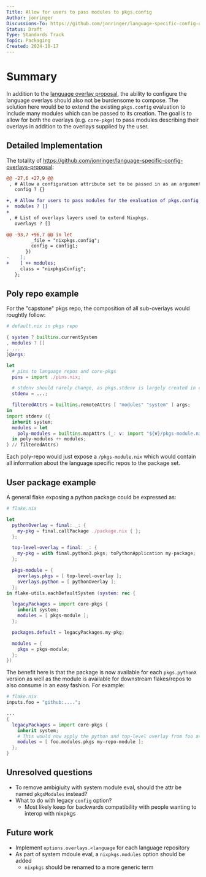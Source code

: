 ```yaml
---
Title: Allow for users to pass modules to pkgs.config
Author: jonringer
Discussions-To: https://github.com/jonringer/language-specific-config-overlays-proposal
Status: Draft
Type: Standards Track
Topic: Packaging
Created: 2024-10-17
---
```


# Summary

In addition to the [language overlay proposal](https://github.com/jonringer/language-specific-config-overlays-proposal),
the ability to configure the language overlays should also not be burdensome to compose.
The solution here would be to extend the existing `pkgs.config` evaluation to include
many modules which can be passed to its creation. The goal is to allow for both
the overlays (e.g. `core-pkgs`) to pass modules describing their overlays in addition
to the overlays supplied by the user.

## Detailed Implementation

The totality of https://github.com/jonringer/language-specific-config-overlays-proposal:

```diff
@@ -27,6 +27,9 @@
 , # Allow a configuration attribute set to be passed in as an argument.
   config ? {}

+, # Allow for users to pass modules for the evaluation of pkgs.config
+  modules ? []
+
 , # List of overlays layers used to extend Nixpkgs.
   overlays ? []

@@ -93,7 +96,7 @@ in let
         _file = "nixpkgs.config";
         config = config1;
       })
-    ];
+    ] ++ modules;
     class = "nixpkgsConfig";
   };
```

## Poly repo example

For the "capstone" pkgs repo, the composition of all sub-overlays would roughtly follow:


```nix
# default.nix in pkgs repo

{ system ? builtins.currentSystem
, modules ? []
, ...
}@args:

let
  # pins to language repos and core-pkgs
  pins = import ./pins.nix;

  # stdenv should rarely change, as pkgs.stdenv is largely created in core-pkgs
  stdenv = ...;

  filteredAttrs = builtins.remoteAttrs [ "modules" "system" ] args;
in
import stdenv ({
  inherit system;
  modules = let
    poly-modules = builtins.mapAttrs (_: v: import "${v}/pkgs-module.nix") pins;
  in poly-modules ++ modules;
} // filteredAttrs)
```

Each poly-repo would just expose a `/pkgs-module.nix` which would contain all information
about the language specific repos to the package set.

## User package example

A general flake exposing a python package could be expressed as:

```nix
# flake.nix

let
  pythonOverlay = final: _: {
    my-pkg = final.callPackage ./package.nix { };
  };

  top-level-overlay = final: _: {
    my-pkg = with final.python3.pkgs; toPythonApplication my-package;
  };

  pkgs-module = {
    overlays.pkgs = [ top-level-overlay ];
    overlays.python = [ pythonOverlay ];
  };
in flake-utils.eachDefaultSystem (system: rec {

  legacyPackages = import core-pkgs {
    inherit system;
    modules = [ pkgs-module ];
  };

  packages.default = legacyPackages.my-pkg;

  modules = {
    pkgs = pkgs-module;
  };
})
```

The benefit here is that the package is now available for each `pkgs.pythonX` version
as well as the module is available for downstream flakes/repos to also consume in an easy fashion.
For example:

```nix
# flake.nix
inputs.foo = "github:....";

...
{
  legacyPackages = import core-pkgs {
    inherit system;
    # This would now apply the python and top-level overlay from foo as well
    modules = [ foo.modules.pkgs my-repo-module ];
  };
}
```

## Unresolved questions

- To remove ambigiuity with system module eval, should the attr be named `pkgsModules` instead?
- What to do with legacy `config` option?
  - Most likely keep for backwards compatibility with people wanting to interop with nixpkgs

## Future work

- Implement `options.overlays.<language` for each language repository
- As part of system mdoule eval, a `nixpkgs.modules` option should be added 
  - `nixpkgs` should be renamed to a more generic term

